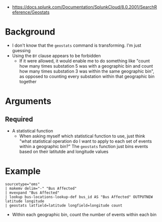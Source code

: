 - https://docs.splunk.com/Documentation/SplunkCloud/8.0.2001/SearchReference/Geostats
# Background
- I don't know that the `geostats` command is transforming. I'm just guessing
- Using the `BY` clause appears to be forbidden
  - If it were allowed, it would enable me to do something like "count how many times substation 5 was with a geographic bin and count how many times
    substation 3 was within the same geographic bin", as opposed to counting every substation within that geographic bin together
# Arguments
## Required
- A statistical function
  - When asking myself which statistical function to use, just think "what statistical operation do I want to apply to each set of events within a
    geographic bin?" The `geostats` function just bins events based on their latitutde and longitude values
# Example
```
sourcetype="oms" 
| makemv delim="-" "Bus Affected" 
| mvexpand "Bus Affected" 
| lookup bus-locations-lookup-def bus_id AS "Bus Affected" OUTPUTNEW latitude longitude 
| geostats latfield=latitude longfield=longitude count
```
- Within each geographic bin, count the number of events within each bin